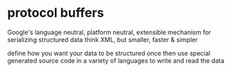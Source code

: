 # protocol buffers

Google's language neutral, platform neutral, extensible mechanism for serializing structured data
think XML, but smaller, faster & simpler

define how you want your data to be structured once
then use special generated source code in a variety of languages to write and read the data